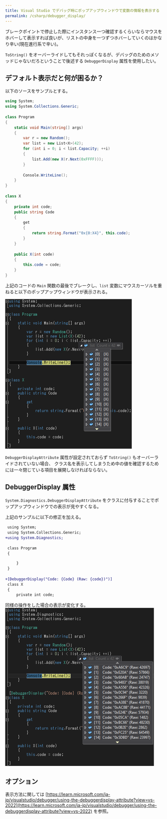 ```yaml
---
title: Visual Studio でデバッグ時にポップアップウィンドウで変数の情報を表示する
permalink: /csharp/debugger_display/
---
```


ブレークポイントで停止した際にインスタンス一つ確認するくらいならマウスをホバーして表示すれば良いが、リストの中身を一つずつホバーしていくのはかなり辛い(現在進行系で辛い)。

`ToString()` をオーバーライドしてもそれっぽくなるが、デバッグのためのメソッドじゃないだろということで後述する `DebuggerDisplay` 属性を使用したい。

## デフォルト表示だと何が困るか？
以下のソースをサンプルとする。
```cs
using System;
using System.Collections.Generic;

class Program
{
    static void Main(string[] args)
    {
        var r = new Random();
        var list = new List<X>(42);
        for (int i = 0; i < list.Capacity; ++i)
        {
            list.Add(new X(r.Next(0xFFFF)));
        }

        Console.WriteLine();
    }
}

class X
{
    private int code;
    public string Code
    {
        get
        {
            return string.Format("0x{0:X4}", this.code);
        }
    }

    public X(int code)
    {
        this.code = code;
    }
}
```
上記のコードの `Main` 関数の最後でブレークし、`list` 変数にマウスカーソルを重ねると以下のポップアップウィンドウが表示される。

![見づらい](../images/cs-debugger-disp1.png)

`DebuggerDisplayAttribute` 属性が設定されておらず `ToString()` もオーバーライドされていない場合、
クラス名を表示してしまうため中の値を確認するためには一々閉じている項目を展開しなければならない。

## DebuggerDisplay 属性
`System.Diagnostics.DebuggerDisplayAttribute` をクラスに付与することでポップアップウィンドウでの表示が見やすくなる。

上記のサンプルに以下の修正を加える。
```diff
 using System;
 using System.Collections.Generic;
+using System.Diagnostics;

 class Program
 {
```

```diff
     }
 }

+[DebuggerDisplay("Code: {Code} (Raw: {code})")]
 class X
 {
     private int code;
```
同様の操作をした場合の表示が変化する。
![見やすい](../images/cs-debugger-disp2.png)

## オプション
表示方法に関しては
[https://learn.microsoft.com/ja-jp/visualstudio/debugger/using-the-debuggerdisplay-attribute?view=vs-2022](https://learn.microsoft.com/ja-jp/visualstudio/debugger/using-the-debuggerdisplay-attribute?view=vs-2022) を参照。

